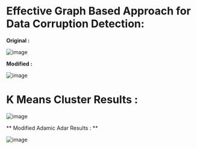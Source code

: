 # Effective Graph Based Approach for Data Corruption Detection:

**Original :**

![image](https://user-images.githubusercontent.com/79207846/179351694-97f29d7e-7051-4320-9109-d4f4fbdd2595.png)


<b>Modified :</b>

![image](https://user-images.githubusercontent.com/79207846/179351483-81dd18c6-4ba9-48fd-b35e-692bb2b97674.png)


# K Means Cluster Results :

![image](https://user-images.githubusercontent.com/79207846/179351755-37003d1d-0c3f-4ff4-ae23-da0fa3e367bf.png)


** Modified Adamic Adar Results : **

![image](https://user-images.githubusercontent.com/79207846/179351592-5827d5aa-3d27-43ac-af85-c095778af5bd.png)


